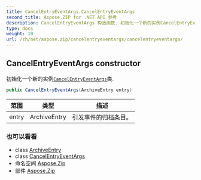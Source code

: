 ```yaml
---
title: CancelEntryEventArgs.CancelEntryEventArgs
second_title: Aspose.ZIP for .NET API 参考
description: CancelEntryEventArgs 构造函数. 初始化一个新的实例CancelEntryEventArgs类.
type: docs
weight: 10
url: /zh/net/aspose.zip/cancelentryeventargs/cancelentryeventargs/
---
```

## CancelEntryEventArgs constructor

初始化一个新的实例[`CancelEntryEventArgs`](../)类.

```csharp
public CancelEntryEventArgs(ArchiveEntry entry)
```

| 范围 | 类型 | 描述 |
| --- | --- | --- |
| entry | ArchiveEntry | 引发事件的归档条目。 |

### 也可以看看

* class [ArchiveEntry](../../archiveentry/)
* class [CancelEntryEventArgs](../)
* 命名空间 [Aspose.Zip](../../cancelentryeventargs/)
* 部件 [Aspose.Zip](../../../)


